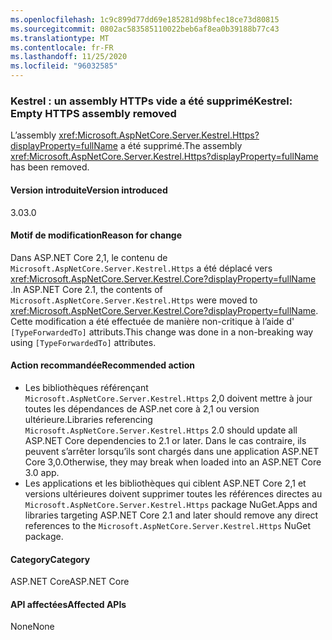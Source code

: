 ```yaml
---
ms.openlocfilehash: 1c9c899d77dd69e185281d98bfec18ce73d80815
ms.sourcegitcommit: 0802ac583585110022beb6af8ea0b39188b77c43
ms.translationtype: MT
ms.contentlocale: fr-FR
ms.lasthandoff: 11/25/2020
ms.locfileid: "96032585"
---
```

### <a name="kestrel-empty-https-assembly-removed"></a><span data-ttu-id="7d0ee-101">Kestrel : un assembly HTTPs vide a été supprimé</span><span class="sxs-lookup"><span data-stu-id="7d0ee-101">Kestrel: Empty HTTPS assembly removed</span></span>

<span data-ttu-id="7d0ee-102">L’assembly <xref:Microsoft.AspNetCore.Server.Kestrel.Https?displayProperty=fullName> a été supprimé.</span><span class="sxs-lookup"><span data-stu-id="7d0ee-102">The assembly <xref:Microsoft.AspNetCore.Server.Kestrel.Https?displayProperty=fullName> has been removed.</span></span>

#### <a name="version-introduced"></a><span data-ttu-id="7d0ee-103">Version introduite</span><span class="sxs-lookup"><span data-stu-id="7d0ee-103">Version introduced</span></span>

<span data-ttu-id="7d0ee-104">3.0</span><span class="sxs-lookup"><span data-stu-id="7d0ee-104">3.0</span></span>

#### <a name="reason-for-change"></a><span data-ttu-id="7d0ee-105">Motif de modification</span><span class="sxs-lookup"><span data-stu-id="7d0ee-105">Reason for change</span></span>

<span data-ttu-id="7d0ee-106">Dans ASP.NET Core 2,1, le contenu de `Microsoft.AspNetCore.Server.Kestrel.Https` a été déplacé vers <xref:Microsoft.AspNetCore.Server.Kestrel.Core?displayProperty=fullName> .</span><span class="sxs-lookup"><span data-stu-id="7d0ee-106">In ASP.NET Core 2.1, the contents of `Microsoft.AspNetCore.Server.Kestrel.Https` were moved to <xref:Microsoft.AspNetCore.Server.Kestrel.Core?displayProperty=fullName>.</span></span> <span data-ttu-id="7d0ee-107">Cette modification a été effectuée de manière non-critique à l’aide d' `[TypeForwardedTo]` attributs.</span><span class="sxs-lookup"><span data-stu-id="7d0ee-107">This change was done in a non-breaking way using `[TypeForwardedTo]` attributes.</span></span>

#### <a name="recommended-action"></a><span data-ttu-id="7d0ee-108">Action recommandée</span><span class="sxs-lookup"><span data-stu-id="7d0ee-108">Recommended action</span></span>

- <span data-ttu-id="7d0ee-109">Les bibliothèques référençant `Microsoft.AspNetCore.Server.Kestrel.Https` 2,0 doivent mettre à jour toutes les dépendances de ASP.net core à 2,1 ou version ultérieure.</span><span class="sxs-lookup"><span data-stu-id="7d0ee-109">Libraries referencing `Microsoft.AspNetCore.Server.Kestrel.Https` 2.0 should update all ASP.NET Core dependencies to 2.1 or later.</span></span> <span data-ttu-id="7d0ee-110">Dans le cas contraire, ils peuvent s’arrêter lorsqu’ils sont chargés dans une application ASP.NET Core 3,0.</span><span class="sxs-lookup"><span data-stu-id="7d0ee-110">Otherwise, they may break when loaded into an ASP.NET Core 3.0 app.</span></span>
- <span data-ttu-id="7d0ee-111">Les applications et les bibliothèques qui ciblent ASP.NET Core 2,1 et versions ultérieures doivent supprimer toutes les références directes au `Microsoft.AspNetCore.Server.Kestrel.Https` package NuGet.</span><span class="sxs-lookup"><span data-stu-id="7d0ee-111">Apps and libraries targeting ASP.NET Core 2.1 and later should remove any direct references to the `Microsoft.AspNetCore.Server.Kestrel.Https` NuGet package.</span></span>

#### <a name="category"></a><span data-ttu-id="7d0ee-112">Category</span><span class="sxs-lookup"><span data-stu-id="7d0ee-112">Category</span></span>

<span data-ttu-id="7d0ee-113">ASP.NET Core</span><span class="sxs-lookup"><span data-stu-id="7d0ee-113">ASP.NET Core</span></span>

#### <a name="affected-apis"></a><span data-ttu-id="7d0ee-114">API affectées</span><span class="sxs-lookup"><span data-stu-id="7d0ee-114">Affected APIs</span></span>

<span data-ttu-id="7d0ee-115">None</span><span class="sxs-lookup"><span data-stu-id="7d0ee-115">None</span></span>

<!-- 

#### Affected APIs

Not detectable via API analysis

-->
